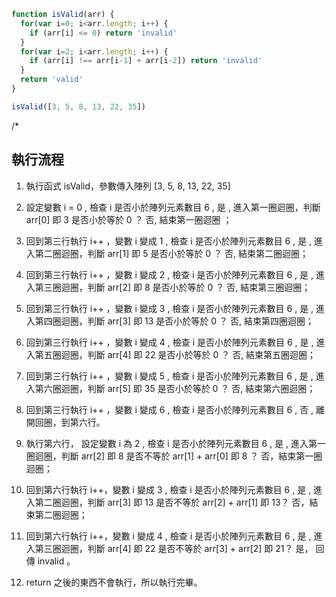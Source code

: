 ``` js
function isValid(arr) {
  for(var i=0; i<arr.length; i++) {
    if (arr[i] <= 0) return 'invalid'
  }
  for(var i=2; i<arr.length; i++) {
    if (arr[i] !== arr[i-1] + arr[i-2]) return 'invalid'
  }
  return 'valid'
}

isValid([3, 5, 8, 13, 22, 35])
```
/*
## 執行流程
1. 執行函式 isValid，參數傳入陣列 [3, 5, 8, 13, 22, 35]
2. 設定變數 i = 0                  , 檢查 i 是否小於陣列元素數目 6 , 是 , 進入第一圈迴圈，判斷 arr[0] 即 3  是否小於等於 0 ？ 否, 結束第一圈迴圈 ；
3. 回到第三行執行 i++ ，變數 i 變成 1 , 檢查 i 是否小於陣列元素數目 6 , 是 , 進入第二圈迴圈，判斷 arr[1] 即 5  是否小於等於 0 ？ 否, 結束第二圈迴圈；
4. 回到第三行執行 i++ ，變數 i 變成 2 , 檢查 i 是否小於陣列元素數目 6 , 是 , 進入第三圈迴圈，判斷 arr[2] 即 8  是否小於等於 0 ？ 否, 結束第三圈迴圈；
5. 回到第三行執行 i++ ，變數 i 變成 3 , 檢查 i 是否小於陣列元素數目 6 , 是 , 進入第四圈迴圈，判斷 arr[3] 即 13 是否小於等於 0 ？ 否, 結束第四圈迴圈；
6. 回到第三行執行 i++ ，變數 i 變成 4 , 檢查 i 是否小於陣列元素數目 6 , 是 , 進入第五圈迴圈，判斷 arr[4] 即 22 是否小於等於 0 ？ 否, 結束第五圈迴圈；
7. 回到第三行執行 i++ ，變數 i 變成 5 , 檢查 i 是否小於陣列元素數目 6 , 是 , 進入第六圈迴圈，判斷 arr[5] 即 35 是否小於等於 0 ？ 否, 結束第六圈迴圈；
8. 回到第三行執行 i++ ，變數 i 變成 6 , 檢查 i 是否小於陣列元素數目 6 , 否 , 離開回圈，到第六行。

09. 執行第六行，    設定變數 i 為   2 , 檢查 i 是否小於陣列元素數目 6 , 是 , 進入第一圈迴圈，判斷 arr[2] 即 8  是否不等於 arr[1] + arr[0] 即 8 ？ 否，結束第一圈迴圈； 
10. 回到第六行執行 i++，變數 i 變成 3 , 檢查 i 是否小於陣列元素數目 6 , 是 , 進入第二圈迴圈，判斷 arr[3] 即 13 是否不等於 arr[2] + arr[1] 即 13？ 否，結束第二圈迴圈； 
11. 回到第六行執行 i++，變數 i 變成 4 , 檢查 i 是否小於陣列元素數目 6 , 是 , 進入第三圈迴圈，判斷 arr[4] 即 22 是否不等於 arr[3] + arr[2] 即 21？ 是， 回傳 invalid 。
12. return 之後的東西不會執行，所以執行完畢。


